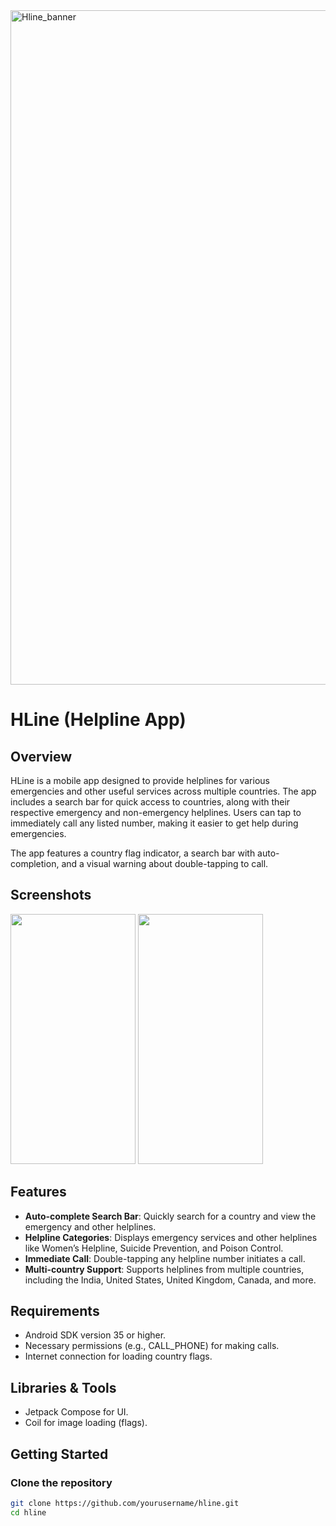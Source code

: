 <img width="1079" alt="Hline_banner" src="https://github.com/user-attachments/assets/f3cd88a9-eef2-4cad-92c0-b7cc893f2460" />

# HLine (Helpline App)

## Overview
HLine is a mobile app designed to provide helplines for various emergencies and other useful services across multiple countries. The app includes a search bar for quick access to countries, along with their respective emergency and non-emergency helplines. Users can tap to immediately call any listed number, making it easier to get help during emergencies.

The app features a country flag indicator, a search bar with auto-completion, and a visual warning about double-tapping to call.

## Screenshots
<img src="https://github.com/user-attachments/assets/c59c69f5-81cc-4111-941b-c8d0106ce8d4" width="200" height="400">
<img src="https://github.com/user-attachments/assets/0438c0a8-cf29-42eb-9a0e-c0a3248ea5ad" width="200" height="400">

## Features
- **Auto-complete Search Bar**: Quickly search for a country and view the emergency and other helplines.
- **Helpline Categories**: Displays emergency services and other helplines like Women’s Helpline, Suicide Prevention, and Poison Control.
- **Immediate Call**: Double-tapping any helpline number initiates a call.
- **Multi-country Support**: Supports helplines from multiple countries, including the India, United States, United Kingdom, Canada, and more.

## Requirements
- Android SDK version 35 or higher.
- Necessary permissions (e.g., CALL_PHONE) for making calls.
- Internet connection for loading country flags.

## Libraries & Tools
- Jetpack Compose for UI.
- Coil for image loading (flags).
  
## Getting Started

### Clone the repository
```bash
git clone https://github.com/yourusername/hline.git
cd hline
